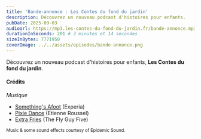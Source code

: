 ```yaml
---
title: 'Bande-annonce : Les Contes du fond du jardin'
description: Découvrez un nouveau podcast d'histoires pour enfants.
pubDate: 2025-09-03
audioUrl: https://mp3.les-contes-du-fond-du-jardin.fr/bande-annonce.mp3
durationInSeconds: 201 # 3 minutes et 14 secondes
sizeInBytes: 7771950
coverImage: ../../assets/episodes/bande-annonce.png
---
```


Découvrez un nouveau podcast d'histoires pour enfants, **Les Contes du fond du jardin**.

#### Crédits

_Musique_

- [Something's Afoot](https://www.epidemicsound.com/track/bbpPugAl1s/) (Experia)
- [Pixie Dance](https://www.epidemicsound.com/track/plqECaPX4T/) (Etienne Roussel)
- [Extra Fries](https://www.epidemicsound.com/track/LFmOjKTPLo/) (The Fly Guy Five)

<small>Music & some sound effects courtesy of Epidemic Sound.</small>
